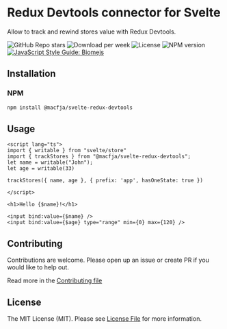 # Redux Devtools connector for Svelte

Allow to track and rewind stores value with Redux Devtools.

![GitHub Repo stars](https://img.shields.io/github/stars/macfja/svelte-redux-devtools?style=social)
![Download per week](https://img.shields.io/npm/dw/@macfja/svelte-redux-devtools)
![License](https://img.shields.io/npm/l/@macfja/svelte-redux-devtools)
![NPM version](https://img.shields.io/npm/v/@macfja/svelte-redux-devtools)
[![JavaScript Style Guide: Biomejs](https://img.shields.io/badge/code%20style-biomejs-brightgreen.svg?style=flat)](https://biomejs.dev/ "One toolchain for your web project")

## Installation

### NPM

```sh
npm install @macfja/svelte-redux-devtools
```
## Usage

```sveltehtml
<script lang="ts">
import { writable } from "svelte/store"
import { trackStores } from "@macfja/svelte-redux-devtools";
let name = writable("John");
let age = writable(33)

trackStores({ name, age }, { prefix: 'app', hasOneState: true })

</script>

<h1>Hello {$name}!</h1>

<input bind:value={$name} />
<input bind:value={$age} type="range" min={0} max={120} />

```

## Contributing

Contributions are welcome. Please open up an issue or create PR if you would like to help out.

Read more in the [Contributing file](CONTRIBUTING.md)

## License

The MIT License (MIT). Please see [License File](LICENSE.md) for more information.
